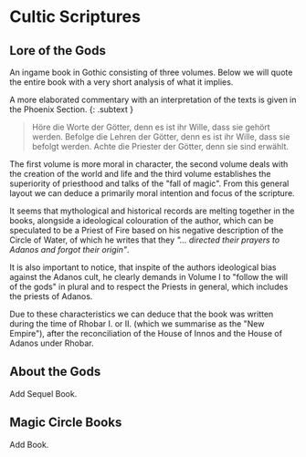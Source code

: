 # Cultic Scriptures


## Lore of the Gods

An ingame book in Gothic consisting of three volumes.
Below we will quote the entire book with a very short analysis of what it implies.  

A more elaborated commentary with an interpretation of the texts is given in the Phoenix Section.
{: .subtext }

> Höre die Worte der Götter, denn es ist ihr Wille, dass sie gehört werden. Befolge die Lehren der Götter, denn es ist ihr Wille, dass sie befolgt werden. Achte die Priester der Götter, denn sie sind erwählt.

The first volume is more moral in character, the second volume deals with the creation of the world and life and the third volume establishes the superiority of priesthood and talks of the "fall of magic". From this general layout we can deduce a primarily moral intention and focus of the scripture.  

It seems that mythological and historical records are melting together in the books, alongside a ideological colouration of the author, which can be speculated to be a Priest of Fire based on his negative description of the Circle of Water, of which he writes that they *"... directed their prayers to Adanos and forgot their origin"*.

It is also important to notice, that inspite of the authors ideological bias against the Adanos cult, he clearly demands in Volume I to "follow the will of the gods" in plural and to respect the Priests in general, which includes the priests of Adanos.

Due to these characteristics we can deduce that the book was written during the time of Rhobar I. or II. (which we summarise as the "New Empire"), after the reconciliation of the House of Innos and the House of Adanos under Rhobar.


## About the Gods

Add Sequel Book.



## Magic Circle Books

Add Book.
